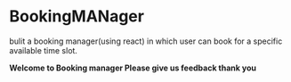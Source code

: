 # BookingMANager

bulit a booking manager(using react) in which user can book for a specific available time slot.

**Welcome to Booking manager
Please give us feedback thank you**
